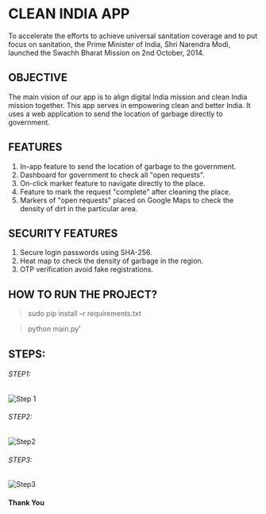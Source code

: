 # **CLEAN INDIA  APP**
To accelerate the efforts to achieve universal sanitation coverage and to put focus on sanitation, the Prime Minister of India, Shri Narendra Modi, launched the Swachh Bharat Mission on 2nd October, 2014. 

## **OBJECTIVE**
The main vision of our app is to align digital India mission and clean India mission together. This app serves in empowering clean and better India. It uses a web application to send the location of garbage directly to government.

## **FEATURES**
1. In-app feature to send the location of garbage to the government.
2. Dashboard for government to check all "open requests".
3. On-click marker feature to navigate directly to the place.
4. Feature to mark the request "complete" after cleaning the place.
5. Markers of "open requests" placed on Google Maps to check the density of dirt in the particular area.

## SECURITY FEATURES
1. Secure login passwords using SHA-256.
2. Heat map to check the density of garbage in the region.
3. OTP verification avoid fake registrations.

## HOW TO RUN THE PROJECT?
>sudo pip install –r requirements.txt

>python main.py'

## STEPS:
###### STEP1:
![Step 1](https://picasaweb.google.com/117252843080906090123/6630089821201913745#6630089822986448770 "Step1")

###### STEP2:
![Step2](https://picasaweb.google.com/117252843080906090123/6630090125870128609#6630090129400284018 "Step2")

###### STEP3:
![Step3](https://picasaweb.google.com/117252843080906090123/6630090305102666017#6630090311591786882 "Step3")


#### Thank You
